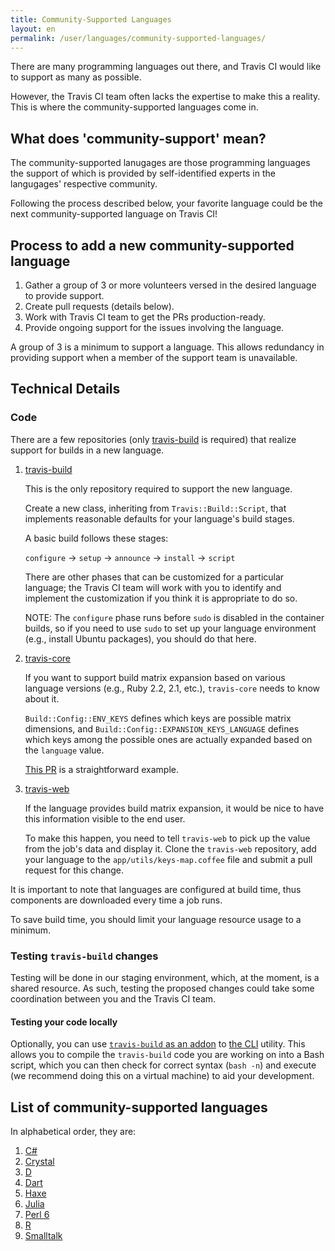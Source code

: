 ```yaml
---
title: Community-Supported Languages
layout: en
permalink: /user/languages/community-supported-languages/
---
```


There are many programming languages out there, and Travis CI would like
to support as many as possible.

However, the Travis CI team often lacks the expertise to make this
a reality.
This is where the community-supported languages come in.

## What does 'community-support' mean?

The community-supported lanugages are those programming languages the support
of which is provided by self-identified experts in the langugages'
respective community.

Following the process described below, your favorite language could be
the next community-supported language on Travis CI!

## Process to add a new community-supported language

1. Gather a group of 3 or more volunteers versed in the desired language
  to provide support.
1. Create pull requests (details below).
1. Work with Travis CI team to get the PRs production-ready.
1. Provide ongoing support for the issues involving the language.

A group of 3 is a minimum to support a language.
This allows redundancy in providing support when a member of
the support team is unavailable.

## Technical Details

### Code

There are a few repositories (only [travis-build](https://github.com/travis-ci/travis-build) is required) that
realize support for builds in a new language.

1. [travis-build](https://github.com/travis-ci/travis-build)

    This is the only repository required to support the new language.

    Create a new class, inheriting from `Travis::Build::Script`, that implements
    reasonable defaults for your language's build stages.

    A basic build follows these stages:

    `configure` → `setup` → `announce` → `install` → `script`

    There are other phases that can be customized for a particular language;
    the Travis CI team will work with you to identify and implement the customization
    if you think it is appropriate to do so.

    NOTE: The `configure` phase runs before `sudo` is disabled in the container builds,
    so if you need to use `sudo` to set up your language environment
    (e.g., install Ubuntu packages), you should do that here.

1. [travis-core](https://github.com/travis-ci/travis-core)

    If you want to support build matrix expansion based on various language
    versions (e.g., Ruby 2.2, 2.1, etc.), `travis-core` needs to know about it.

    `Build::Config::ENV_KEYS` defines which keys are possible matrix dimensions,
    and `Build::Config::EXPANSION_KEYS_LANGUAGE` defines which keys among
    the possible ones are actually expanded based on the `language` value.

    [This PR](https://github.com/travis-ci/travis-core/pull/422) is a straightforward
    example.

1. [travis-web](https://github.com/travis-ci/travis-web)

    If the language provides build matrix expansion, it would be nice
    to have this information visible to the end user.

    To make this happen, you need to tell `travis-web` to pick up the value
    from the job's data and display it.  Clone the `travis-web` repository,
    add your language to the `app/utils/keys-map.coffee` file and submit a
    pull request for this change.


It is important to note that languages are configured at build time,
thus components are downloaded every time a job runs.

To save build time, you should limit your language resource usage to a minimum.

### Testing `travis-build` changes

Testing will be done in our staging environment, which, at the moment, is a shared
resource.
As such, testing the proposed changes could take some coordination between you and
the Travis CI team.

#### Testing your code locally

Optionally, you can use
[`travis-build` as an addon](https://github.com/travis-ci/travis-build/blob/master/README.md#use-as-addon-for-cli)
to [the CLI](https://github.com/travis-ci/travis.rb) utility.
This allows you to compile the `travis-build` code you are working on
into a Bash script, which you can then check for correct syntax (`bash -n`) and
execute (we recommend doing this on a virtual machine) to aid your development.

## List of community-supported languages

In alphabetical order, they are:

1. [C#](../csharp)
1. [Crystal](../crystal)
1. [D](../d)
1. [Dart](../dart)
1. [Haxe](../haxe)
1. [Julia](../julia)
1. [Perl 6](../perl6)
1. [R](../r)
1. [Smalltalk](../smalltalk)
